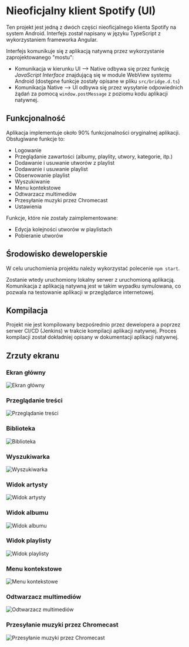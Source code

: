 # Nieoficjalny klient Spotify (UI)
Ten projekt jest jedną z dwóch części nieoficjalnego klienta Spotify na system Android. Interfejs został napisany w języku TypeScript z wykorzystaniem frameworka Angular. 

Interfejs komunikuje się z aplikacją natywną przez wykorzystanie zaprojektowanego "mostu":
 - Komunikacja w kierunku UI --> Native odbywa się przez funkcję *JavaScript Interface* znajdującą się w module WebView systemu Android (dostępne funkcje zostały opisane w pliku `src/bridge.d.ts`)
 - Komunikacja Native --> UI odbywa się przez wysyłanie odpowiednich żądań za pomocą `window.postMessage` z poziomu kodu aplikacji natywnej.
 
## Funkcjonalność
Aplikacja implementuje około 90% funkcjonalności oryginalnej aplikacji.
Obsługiwane funkcje to:
 
- Logowanie
- Przeglądanie zawartości (albumy, playlity, utwory, kategorie, itp.)
- Dodawanie i usuwanie utworów z playlist
- Dodawanie i usuwanie playlist
- Obserwowanie playlist
- Wyszukiwanie
- Menu kontekstowe
- Odtwarzacz multimediów
- Przesyłanie muzyki przez Chromecast
- Ustawienia

Funkcje, które nie zostały zaimplementowane:

 - Edycja kolejności utworów w playlistach
 - Pobieranie utworów

## Środowisko deweloperskie
W celu uruchomienia projektu należy wykorzystać polecenie `npm start`. 

Zostanie wtedy uruchomiony lokalny serwer z uruchomioną aplikacją. Komunikacja z aplikacją natywną jest w takim wypadku symulowana, co pozwala na testowanie aplikacji w przeglądarce internetowej.

## Kompilacja
Projekt nie jest kompilowany bezpośrednio przez dewelopera a poprzez serwer CI/CD (Jenkins) w trakcie kompilacji aplikacji natywnej. Proces kompilacji został dokładniej opisany w dokumentacji aplikacji natywnej.

## Zrzuty ekranu

 ### Ekran główny
![Ekran główny](/media/home.png)

### Przeglądanie treści
![Przeglądanie treści](/media/browse.png)

### Biblioteka
![Biblioteka](/media/library.png)

### Wyszukiwarka
![Wyszukiwarka](/media/search.png)

### Widok artysty
![Widok artysty](/media/artist.png)

### Widok albumu
![Widok albumu](/media/album.png)

### Widok playlisty
![Widok playlisty](/media/playlist.png)

### Menu kontekstowe
![Menu kontekstowe](/media/context_menu.png)

### Odtwarzacz multimediów
![Odtwarzacz multimediów](/media/player.png)

### Przesyłanie muzyki przez Chromecast
![Przesyłanie muzyki przez Chromecast](/media/cast.png)

